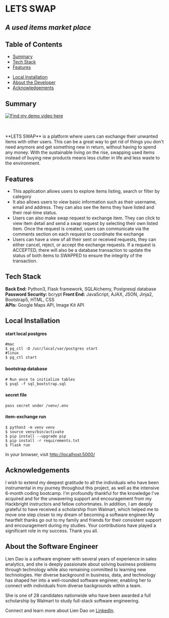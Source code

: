 # LETS SWAP

## _A used items market place_

## Table of Contents

- [Summary](#summary)
- [Tech Stack](#tech-stack)
- [Features](#features)
<!-- - [Data Model](#data-model) -->
- [Local Installation](#installation)
- [About the Developer](#aboutme)
- [Acknowledgements](#acknowledgements)

## <a name="summary"></a>Summary

[![**Find my demo video here**](static/youtube-rs.jpg)](https://www.youtube.com/watch?v=SNf_pZP1Fj4 "LETS SWAP")

<br>
<br>
**LETS SWAP** is a platform where users can exchange their unwanted items with other users. This can be a great way to get rid of things you don't need anymore and get something new in return, without having to spend any money. With the sustainable living on the rise, swapping used items instead of buying new products means less clutter in life and less waste to the environment.

## <a name="features"></a>Features
<ul>
<li> This application allows users to explore items listing, search or filter by category </li>

<li> It also allows users to view basic information such as their username, email and address. They can also see the items they have listed and their real-time status. </li>

<li> Users can also make swap request to exchange item. They can click to view item detail and send a swap request by selecting their own listed item. Once the request is created, users can communicate via the comments section on each request to coordinate the exchange </li>

<li> Users can have a view of all their sent or received  requests, they can either cancel, reject, or accept the exchange requests. If a request is ACCEPTED, there will also be a database transaction to update the status of both items to SWAPPED to ensure the integrity of the transaction. </li>
</ul>

## <a name="tech-stack"></a>Tech Stack

**Back End:** Python3, Flask framework, SQLAlchemy, Postgresql database<br/>
**Password Security:** bcrypt
**Front End:** JavaScript, AJAX, JSON, Jinja2, Bootstrap5, HTML, CSS<br/>
**APIs:** Google Maps API, Image Kit API<br/>

## <a name="installation"></a>Local Installation

#### start local postgres
```
#mac
$ pg_ctl -D /usr/local/var/postgres start
#linux
$ pg_ctl start
```
#### bootstrap database
```
# Run once to initialize tables
$ psql -f sql_bootstrap.sql
```

#### secret file
```
pass secret under /venv/.env
```


#### item-exchange run
```
$ python3 -m venv venv
$ source venv/bin/activate
$ pip install --upgrade pip
$ pip install -r requirements.txt
$ flask run
```
In your browser, visit <a href="http://localhost:5000/">http://localhost:5000/</a>


## <a name="acknowledgements"></a>Acknowledgements

I wish to extend my deepest gratitude to all the individuals who have been instrumental in my journey throughout this project, as well as the intensive 6-month coding bootcamp. I'm profoundly thankful for the knowledge I've acquired and for the unwavering support and encouragement from my Hackbright instructors and fellow cohortmates. In addition, I am deeply grateful to have received a scholarship from Walmart, which helped me to move one step closer to my dream of becoming a software engineer.My heartfelt thanks go out to my family and friends for their consistent support and encouragement during my studies. Your contributions have played a significant role in my success. Thank you all.

## <a name="aboutme"></a>About the Software Engineer

Lien Dao is a software engineer with several years of experience in sales analytics, and she is deeply passionate about solving business problems through technology while also remaining committed to learning new technologies. Her diverse background in business, data, and technology has shaped her into a well-rounded software engineer, enabling her to connect with individuals from diverse backgrounds within a team.

She is one of 28 candidates nationwide who have been awarded a full scholarship by Walmart to study full-stack software engineering.

Connect and learn more about Lien Dao on <a href="https://www.linkedin.com/in/lien-dao">LinkedIn</a>.

